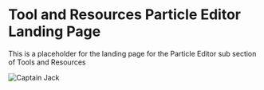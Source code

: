 # Tool and Resources Particle Editor Landing Page
This is a placeholder for the landing page for the Particle Editor sub section of Tools and Resources

![Captain Jack](https://media1.giphy.com/media/dH4eBrNQXB8S4/giphy.gif)
